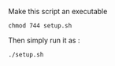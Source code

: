 Make this script an executable
```
chmod 744 setup.sh 
```

Then simply run it as :

```
./setup.sh
```
